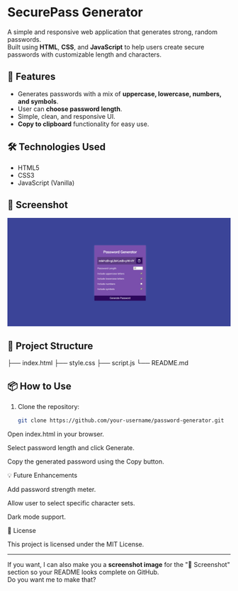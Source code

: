 # SecurePass Generator

A simple and responsive web application that generates strong, random passwords.  
Built using **HTML**, **CSS**, and **JavaScript** to help users create secure passwords with customizable length and characters.

## 🚀 Features
- Generates passwords with a mix of **uppercase, lowercase, numbers, and symbols**.
- User can **choose password length**.
- Simple, clean, and responsive UI.
- **Copy to clipboard** functionality for easy use.

## 🛠️ Technologies Used
- HTML5
- CSS3
- JavaScript (Vanilla)

## 📸 Screenshot
![Password Generator Screenshot](screenshot.png)

## 📂 Project Structure

├── index.html
├── style.css
├── script.js
└── README.md


## 📦 How to Use
1. Clone the repository:
   ```bash
   git clone https://github.com/your-username/password-generator.git


Open index.html in your browser.

Select password length and click Generate.

Copy the generated password using the Copy button.

💡 Future Enhancements

Add password strength meter.

Allow user to select specific character sets.

Dark mode support.

📜 License

This project is licensed under the MIT License.


---

If you want, I can also make you a **screenshot image** for the "📸 Screenshot" section so your README looks complete on GitHub.  
Do you want me to make that?
